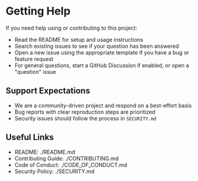 # Getting Help

If you need help using or contributing to this project:

- Read the README for setup and usage instructions
- Search existing issues to see if your question has been answered
- Open a new issue using the appropriate template if you have a bug or feature request
- For general questions, start a GitHub Discussion if enabled, or open a "question" issue

## Support Expectations

- We are a community-driven project and respond on a best-effort basis
- Bug reports with clear reproduction steps are prioritized
- Security issues should follow the process in `SECURITY.md`

## Useful Links

- README: ./README.md
- Contributing Guide: ./CONTRIBUTING.md
- Code of Conduct: ./CODE_OF_CONDUCT.md
- Security Policy: ./SECURITY.md
